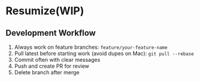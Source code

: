 # Resumize(WIP)

## Development Workflow

1. Always work on feature branches: `feature/your-feature-name`
2. Pull latest before starting work (avoid dupes on Mac): `git pull --rebase`
3. Commit often with clear messages
4. Push and create PR for review
5. Delete branch after merge

